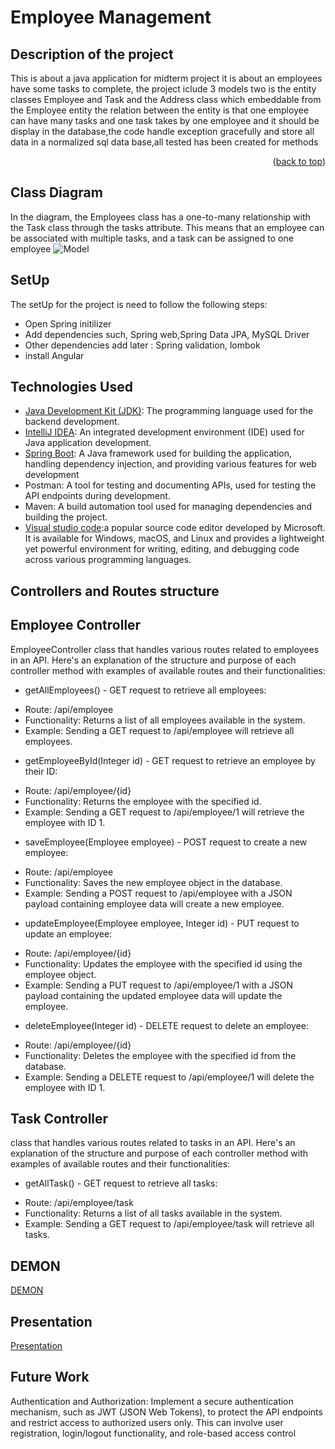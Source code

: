 # Employee Management
<!-- ABOUT THE PROJECT -->
## Description of the project
This is about a java application for midterm project it is about an employees have some tasks to complete, the project iclude 3 models 
two is the entity classes Employee and Task and the Address class which embeddable from the Employee entity the relation between the entity is that one employee can have many tasks and one task takes by one employee and it should be display in the database,the code handle exception gracefully and store all data in a normalized sql data base,all tested has been created for methods 

<p align="right">(<a href="#readme-top">back to top</a>)</p>

## Class Diagram
In the diagram, the Employees class has a one-to-many relationship with the Task class through the tasks attribute. This means that an employee can be associated with multiple tasks, and a task can be assigned to one employee
![Model](/Users/jawahermut/Documents/classDia.png)

## SetUp
The setUp for the project is need to follow the following steps:
* Open Spring initilizer
* Add dependencies such, Spring web,Spring Data JPA, MySQL Driver
* Other dependencies add later : Spring validation, lombok
* install Angular

## Technologies Used
* [Java Development Kit (JDK)](https://www.oracle.com/java/technologies/javase-downloads.html): The programming language used for the backend development.
* [IntelliJ IDEA](https://www.jetbrains.com/idea/): An integrated development environment (IDE) used for Java application development.
* [Spring Boot](https://start.spring.io/): A Java framework used for building the application, handling dependency injection, and providing various features for web development
* Postman: A tool for testing and documenting APIs, used for testing the API endpoints during development.
* Maven: A build automation tool used for managing dependencies and building the project.
* [Visual studio code](https://code.visualstudio.com/docs/sourcecontrol/intro-to-git):a popular source code editor developed by Microsoft. It is available for Windows, macOS, and Linux and provides a lightweight yet powerful environment for writing, editing, and debugging code across various programming languages.

 ## Controllers and Routes structure
## Employee Controller
EmployeeController class that handles various routes related to employees in an API. Here's an explanation of the structure and purpose of each controller method with examples of available routes and their functionalities:
* getAllEmployees() - GET request to retrieve all employees:
- Route: /api/employee
- Functionality: Returns a list of all employees available in the system.
- Example: Sending a GET request to /api/employee will retrieve all employees.

* getEmployeeById(Integer id) - GET request to retrieve an employee by their ID:
- Route: /api/employee/{id}
- Functionality: Returns the employee with the specified id.
- Example: Sending a GET request to /api/employee/1 will retrieve the employee with ID 1.

* saveEmployee(Employee employee) - POST request to create a new employee:
- Route: /api/employee
- Functionality: Saves the new employee object in the database.
- Example: Sending a POST request to /api/employee with a JSON payload containing employee data will create a new employee.

* updateEmployee(Employee employee, Integer id) - PUT request to update an employee:
- Route: /api/employee/{id}
- Functionality: Updates the employee with the specified id using the employee object.
- Example: Sending a PUT request to /api/employee/1 with a JSON payload containing the updated employee data will update the employee.

* deleteEmployee(Integer id) - DELETE request to delete an employee:
- Route: /api/employee/{id}
- Functionality: Deletes the employee with the specified id from the database.
- Example: Sending a DELETE request to /api/employee/1 will delete the employee with ID 1.
## Task Controller
class that handles various routes related to tasks in an API. Here's an explanation of the structure and purpose of each controller method with examples of available routes and their functionalities:
* getAllTask() - GET request to retrieve all tasks:
- Route: /api/employee/task
- Functionality: Returns a list of all tasks available in the system.
- Example: Sending a GET request to /api/employee/task will retrieve all tasks.

## DEMON
[DEMON](https://github.com/jawahermut/iron-final-Project.git)
## Presentation
[Presentation](https://www.canva.com/design/DAFytBRB1bc/_LAwK2pa1YH4HjFw6TTQbg/view?utm_content=DAFytBRB1bc&utm_campaign=designshare&utm_medium=link&utm_source=editor)

## Future Work
Authentication and Authorization: Implement a secure authentication mechanism, such as JWT (JSON Web Tokens), to protect the API endpoints and restrict access to authorized users only. This can involve user registration, login/logout functionality, and role-based access control
